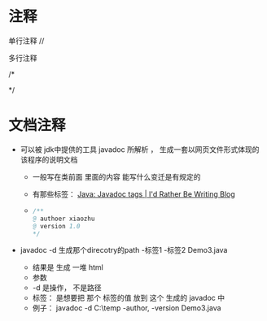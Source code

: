# 注释

单行注释 //

多行注释

/* 

*/

# 文档注释

- 可以被 jdk中提供的工具 javadoc 所解析 ， 生成一套以网页文件形式体现的该程序的说明文档
  
  - 一般写在类前面 里面的内容 能写什么变迁是有规定的
  
  - 有那些标签： [Java: Javadoc tags | I'd Rather Be Writing Blog](https://idratherbewriting.com/java-javadoc-tags/)
  
  - ```java
    /**
    @ authoer xiaozhu
    @ version 1.0
    */
    ```

- javadoc -d 生成那个direcotry的path -标签1 -标签2 Demo3.java
  
  - 结果是 生成 一堆 html 
  - 参数
  - -d 是操作， 不是路径 
  - 标签： 是想要把 那个 标签的值 放到 这个 生成的 javadoc 中 
  - 例子： javadoc -d C:\temp -author, -version Demo3.java    

